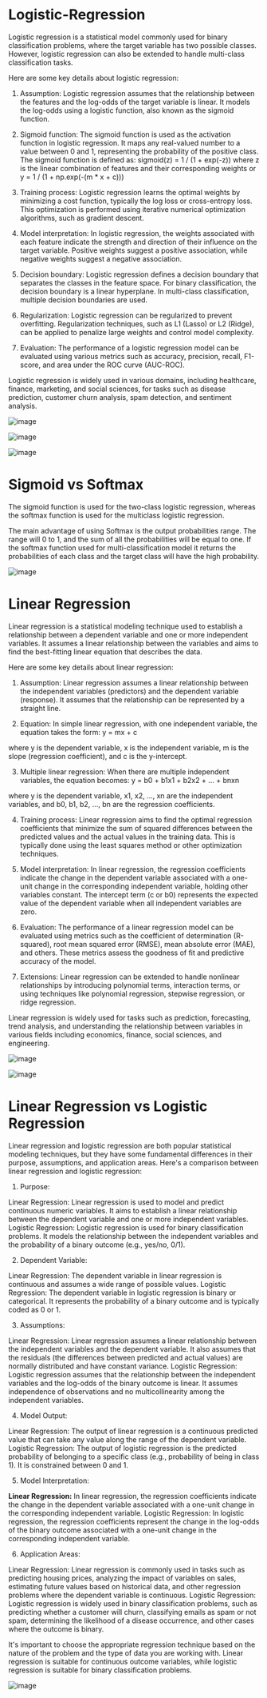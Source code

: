 # Logistic-Regression

Logistic regression is a statistical model commonly used for binary classification problems, where the target variable has two possible classes. However, logistic regression can also be extended to handle multi-class classification tasks.

Here are some key details about logistic regression:

1. Assumption: Logistic regression assumes that the relationship between the features and the log-odds of the target variable is linear. It models the log-odds using a logistic function, also known as the sigmoid function.

2. Sigmoid function: The sigmoid function is used as the activation function in logistic regression. It maps any real-valued number to a value between 0 and 1, representing the probability of the positive class. The sigmoid function is defined as:
sigmoid(z) = 1 / (1 + exp(-z)) where z is the linear combination of features and their corresponding weights
or y = 1 / (1 + np.exp(-(m * x + c)))

3. Training process: Logistic regression learns the optimal weights by minimizing a cost function, typically the log loss or cross-entropy loss. This optimization is performed using iterative numerical optimization algorithms, such as gradient descent.

4. Model interpretation: In logistic regression, the weights associated with each feature indicate the strength and direction of their influence on the target variable. Positive weights suggest a positive association, while negative weights suggest a negative association.

5. Decision boundary: Logistic regression defines a decision boundary that separates the classes in the feature space. For binary classification, the decision boundary is a linear hyperplane. In multi-class classification, multiple decision boundaries are used.

6. Regularization: Logistic regression can be regularized to prevent overfitting. Regularization techniques, such as L1 (Lasso) or L2 (Ridge), can be applied to penalize large weights and control model complexity.

7. Evaluation: The performance of a logistic regression model can be evaluated using various metrics such as accuracy, precision, recall, F1-score, and area under the ROC curve (AUC-ROC).

Logistic regression is widely used in various domains, including healthcare, finance, marketing, and social sciences, for tasks such as disease prediction, customer churn analysis, spam detection, and sentiment analysis.

![image](https://github.com/TITHI-KHAN/Logistic-Regression-/assets/65033964/027dc8ce-efe1-4f2e-b27d-4fdafbccb9ac)

![image](https://github.com/TITHI-KHAN/Logistic-Regression-/assets/65033964/eb14a233-c30e-4a94-a668-e929e3c5b34b)

![image](https://github.com/TITHI-KHAN/Logistic-Regression-/assets/65033964/ad306d3a-c538-441e-a60a-af131784c844)

# Sigmoid vs Softmax

The sigmoid function is used for the two-class logistic regression, whereas the softmax function is used for
the multiclass logistic regression.

The main advantage of using Softmax is the output probabilities range. The range will 0 to 1, and the sum
of all the probabilities will be equal to one. If the softmax function used for multi-classification model it
returns the probabilities of each class and the target class will have the high probability.

![image](https://github.com/TITHI-KHAN/Logistic-Regression-/assets/65033964/d022c8d9-5e94-44ec-b4ad-0ca7d7b773f8)

# Linear Regression

Linear regression is a statistical modeling technique used to establish a relationship between a dependent variable and one or more independent variables. It assumes a linear relationship between the variables and aims to find the best-fitting linear equation that describes the data.

Here are some key details about linear regression:

1. Assumption: Linear regression assumes a linear relationship between the independent variables (predictors) and the dependent variable (response). It assumes that the relationship can be represented by a straight line.

2. Equation: In simple linear regression, with one independent variable, the equation takes the form:
y = mx + c

where y is the dependent variable, x is the independent variable, m is the slope (regression coefficient), and c is the y-intercept.

3. Multiple linear regression: When there are multiple independent variables, the equation becomes:
y = b0 + b1x1 + b2x2 + ... + bnxn

where y is the dependent variable, x1, x2, ..., xn are the independent variables, and b0, b1, b2, ..., bn are the regression coefficients.

4. Training process: Linear regression aims to find the optimal regression coefficients that minimize the sum of squared differences between the predicted values and the actual values in the training data. This is typically done using the least squares method or other optimization techniques.

5. Model interpretation: In linear regression, the regression coefficients indicate the change in the dependent variable associated with a one-unit change in the corresponding independent variable, holding other variables constant. The intercept term (c or b0) represents the expected value of the dependent variable when all independent variables are zero.

6. Evaluation: The performance of a linear regression model can be evaluated using metrics such as the coefficient of determination (R-squared), root mean squared error (RMSE), mean absolute error (MAE), and others. These metrics assess the goodness of fit and predictive accuracy of the model.

7. Extensions: Linear regression can be extended to handle nonlinear relationships by introducing polynomial terms, interaction terms, or using techniques like polynomial regression, stepwise regression, or ridge regression.

Linear regression is widely used for tasks such as prediction, forecasting, trend analysis, and understanding the relationship between variables in various fields including economics, finance, social sciences, and engineering.

![image](https://github.com/TITHI-KHAN/Logistic-Regression-/assets/65033964/6ca2e744-7b68-4e91-a052-446236631454)

![image](https://github.com/TITHI-KHAN/Logistic-Regression-/assets/65033964/3258640b-12b1-435b-9443-2a6f7ec3abd2)

# Linear Regression vs Logistic Regression

Linear regression and logistic regression are both popular statistical modeling techniques, but they have some fundamental differences in their purpose, assumptions, and application areas. Here's a comparison between linear regression and logistic regression:

1. Purpose:

Linear Regression: Linear regression is used to model and predict continuous numeric variables. It aims to establish a linear relationship between the dependent variable and one or more independent variables.
Logistic Regression: Logistic regression is used for binary classification problems. It models the relationship between the independent variables and the probability of a binary outcome (e.g., yes/no, 0/1).

2. Dependent Variable:

Linear Regression: The dependent variable in linear regression is continuous and assumes a wide range of possible values.
Logistic Regression: The dependent variable in logistic regression is binary or categorical. It represents the probability of a binary outcome and is typically coded as 0 or 1.

3. Assumptions:

Linear Regression: Linear regression assumes a linear relationship between the independent variables and the dependent variable. It also assumes that the residuals (the differences between predicted and actual values) are normally distributed and have constant variance.
Logistic Regression: Logistic regression assumes that the relationship between the independent variables and the log-odds of the binary outcome is linear. It assumes independence of observations and no multicollinearity among the independent variables.

4. Model Output:

Linear Regression: The output of linear regression is a continuous predicted value that can take any value along the range of the dependent variable.
Logistic Regression: The output of logistic regression is the predicted probability of belonging to a specific class (e.g., probability of being in class 1). It is constrained between 0 and 1.

5. Model Interpretation:

<b>Linear Regression:</b> In linear regression, the regression coefficients indicate the change in the dependent variable associated with a one-unit change in the corresponding independent variable.
Logistic Regression: In logistic regression, the regression coefficients represent the change in the log-odds of the binary outcome associated with a one-unit change in the corresponding independent variable.

6. Application Areas:

Linear Regression: Linear regression is commonly used in tasks such as predicting housing prices, analyzing the impact of variables on sales, estimating future values based on historical data, and other regression problems where the dependent variable is continuous.
Logistic Regression: Logistic regression is widely used in binary classification problems, such as predicting whether a customer will churn, classifying emails as spam or not spam, determining the likelihood of a disease occurrence, and other cases where the outcome is binary.

It's important to choose the appropriate regression technique based on the nature of the problem and the type of data you are working with. Linear regression is suitable for continuous outcome variables, while logistic regression is suitable for binary classification problems.

![image](https://github.com/TITHI-KHAN/Logistic-Regression-/assets/65033964/5b7c57f0-59bb-4b6b-974a-64ab44f7c537)


